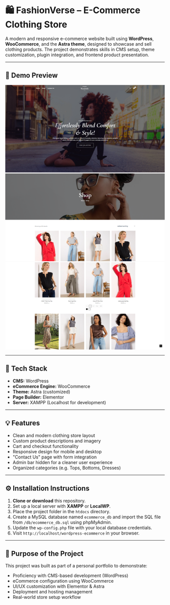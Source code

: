 # 🛍️ FashionVerse – E-Commerce Clothing Store

A modern and responsive e-commerce website built using **WordPress**, **WooCommerce**, and the **Astra theme**, designed to showcase and sell clothing products. The project demonstrates skills in CMS setup, theme customization, plugin integration, and frontend product presentation.

---

## 📸 Demo Preview

![Homepage Screenshot](screens/1.PNG)
![Product Page Screenshot](screens/1-1.PNG)
![Product Page Screenshot](screens/1-2.PNG)

---

## 🧰 Tech Stack

- **CMS:** WordPress
- **eCommerce Engine:** WooCommerce
- **Theme:** Astra (customized)
- **Page Builder:** Elementor
- **Server:** XAMPP (Localhost for development)

---

## 💡 Features

- Clean and modern clothing store layout
- Custom product descriptions and imagery
- Cart and checkout functionality
- Responsive design for mobile and desktop
- "Contact Us" page with form integration
- Admin bar hidden for a cleaner user experience
- Organized categories (e.g. Tops, Bottoms, Dresses)

---

## ⚙️ Installation Instructions

1. **Clone or download** this repository.
2. Set up a local server with **XAMPP** or **LocalWP**.
3. Place the project folder in the `htdocs` directory.
4. Create a MySQL database named `ecommerce_db` and import the SQL file from `/db/ecommerce_db.sql` using phpMyAdmin.
5. Update the `wp-config.php` file with your local database credentials.
6. Visit `http://localhost/wordpress-ecommerce` in your browser.

---

## 🎯 Purpose of the Project

This project was built as part of a personal portfolio to demonstrate:

- Proficiency with CMS-based development (WordPress)
- eCommerce configuration using WooCommerce
- UI/UX customization with Elementor & Astra
- Deployment and hosting management
- Real-world store setup workflow